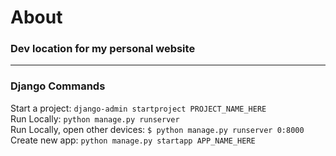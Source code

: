 # About
### Dev location for my personal website

---
### Django Commands
Start a project: `django-admin startproject PROJECT_NAME_HERE`\
Run Locally: `python manage.py runserver`\
Run Locally, open other devices: `$ python manage.py runserver 0:8000`\
Create new app: `python manage.py startapp APP_NAME_HERE`
